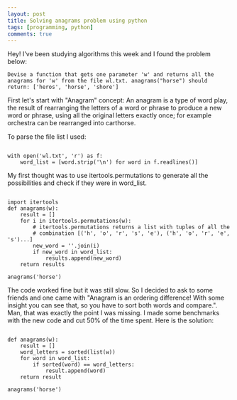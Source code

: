 ```yaml
---
layout: post
title: Solving anagrams problem using python
tags: [programming, python]
comments: true
---
```


Hey! I've been studying algorithms this week and I found the problem below:

`Devise a function that gets one parameter 'w' and returns all the anagrams
for 'w' from the file
wl.txt. anagrams("horse") should return:
['heros', 'horse', 'shore']`


First let's start with "Anagram" concept: An anagram is a type of word play, the result of rearranging the letters of a word or phrase to produce a new word or phrase, using all the original letters exactly once; for example orchestra can be rearranged into carthorse.

To parse the file list I used:
<pre lang="python"><code class="language-python">
with open('wl.txt', 'r') as f:
	word_list = [word.strip('\n') for word in f.readlines()]
</code></pre>

My first thought was to use itertools.permutations to generate all the possibilities and check if they were in word_list.

<pre lang="python"><code class="language-python">
import itertools
def anagrams(w):
	result = []
	for i in itertools.permutations(w):
		# itertools.permutations returns a list with tuples of all the 
		# combination [('h', 'o', 'r', 's', 'e'), ('h', 'o', 'r', 'e', 's')...]
		new_word = ''.join(i)
		if new_word in word_list:
			results.append(new_word)
	return results

anagrams('horse')
</code></pre>

The code worked fine but it was still slow. So I decided to ask to some friends and one came with "Anagram is an ordering difference! With some insight you can see that, so you have to sort both words and compare.".
Man, that was exactly the point I was missing. I made some benchmarks with the new code and cut 50% of the time spent. Here is the solution:

<pre lang="python"><code class="language-python">
def anagrams(w):
	result = []
	word_letters = sorted(list(w))
	for word in word_list:
		if sorted(word) == word_letters:
			result.append(word)
	return result

anagrams('horse')
</code></pre>